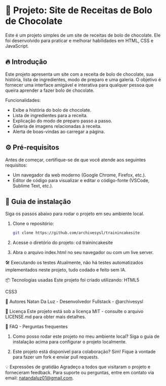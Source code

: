 # 🎂 Projeto: Site de Receitas de Bolo de Chocolate

Este é um projeto simples de um site de receitas de bolo de chocolate. Ele foi desenvolvido para praticar e melhorar habilidades em HTML, CSS e JavaScript.

## 🔥 Introdução

Este projeto apresenta um site com a receita de bolo de chocolate, sua história, lista de ingredientes, modo de preparo e uma galeria. O objetivo é fornecer uma interface amigável e interativa para qualquer pessoa que queira aprender a fazer bolo de chocolate.

Funcionalidades:
- Exibe a história do bolo de chocolate.
- Lista de ingredientes para a receita.
- Explicação do modo de preparo passo a passo.
- Galeria de imagens relacionadas à receita.
- Alerta de boas-vindas ao carregar a página.

## ⚙️ Pré-requisitos

Antes de começar, certifique-se de que você atende aos seguintes requisitos:
- Um navegador da web moderno (Google Chrome, Firefox, etc.).
- Editor de código para visualizar e editar o código-fonte (VSCode, Sublime Text, etc.).

## 🔨 Guia de instalação

Siga os passos abaixo para rodar o projeto em seu ambiente local.

1. Clone o repositório:
   ```bash
   git clone https://github.com/archivesysl/trainincakesite
2. Acesse o diretório do projeto:
   cd trainincakesite

3. Abra o arquivo index.html no seu navegador ou com um live server.


🛠️ Executando os testes
Atualmente, não há testes automatizados implementados neste projeto, tudo codado e feito sem IA.

📦 Tecnologias usadas
Este projeto foi criado utilizando:
HTML5

CSS3

👷 Autores
Natan Da Luz - Desenvolvedor Fullstack - @archivesysl

📄 Licença
Este projeto está sob a licença MIT - consulte o arquivo LICENSE.md para obter mais detalhes.

💭 FAQ - Perguntas frequentes
1. Como posso rodar este projeto no meu ambiente local?
Siga o guia de instalação acima para configurar o projeto localmente.

2. Este projeto está disponível para colaboração?
Sim! Fique à vontade para fazer um fork e enviar pull requests.

💡 Expressões de gratidão
Agradeço a todos que visitaram o projeto e forneceram feedback. Para suporte ou perguntas, entre em contato via email: natandaluz01@gmail.com.
